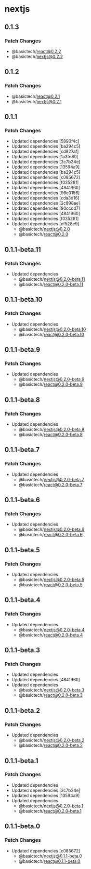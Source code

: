 # nextjs

## 0.1.3

### Patch Changes

- @basictech/react@0.2.2
- @basictech/nextjs@0.2.2

## 0.1.2

### Patch Changes

- @basictech/react@0.2.1
- @basictech/nextjs@0.2.1

## 0.1.1

### Patch Changes

- Updated dependencies [5890f4c]
- Updated dependencies [ba294c5]
- Updated dependencies [cd827af]
- Updated dependencies [1a3fe80]
- Updated dependencies [3c7b34e]
- Updated dependencies [13594a9]
- Updated dependencies [ba294c5]
- Updated dependencies [c085672]
- Updated dependencies [f035281]
- Updated dependencies [4841960]
- Updated dependencies [96e0156]
- Updated dependencies [cda3d16]
- Updated dependencies [2c898ae]
- Updated dependencies [90ccdd7]
- Updated dependencies [4841960]
- Updated dependencies [f035281]
- Updated dependencies [ef528e9]
  - @basictech/nextjs@0.2.0
  - @basictech/react@0.2.0

## 0.1.1-beta.11

### Patch Changes

- Updated dependencies
  - @basictech/nextjs@0.2.0-beta.11
  - @basictech/react@0.2.0-beta.11

## 0.1.1-beta.10

### Patch Changes

- Updated dependencies
  - @basictech/nextjs@0.2.0-beta.10
  - @basictech/react@0.2.0-beta.10

## 0.1.1-beta.9

### Patch Changes

- Updated dependencies
  - @basictech/nextjs@0.2.0-beta.9
  - @basictech/react@0.2.0-beta.9

## 0.1.1-beta.8

### Patch Changes

- Updated dependencies
  - @basictech/nextjs@0.2.0-beta.8
  - @basictech/react@0.2.0-beta.8

## 0.1.1-beta.7

### Patch Changes

- Updated dependencies
  - @basictech/nextjs@0.2.0-beta.7
  - @basictech/react@0.2.0-beta.7

## 0.1.1-beta.6

### Patch Changes

- Updated dependencies
  - @basictech/nextjs@0.2.0-beta.6
  - @basictech/react@0.2.0-beta.6

## 0.1.1-beta.5

### Patch Changes

- Updated dependencies
  - @basictech/nextjs@0.2.0-beta.5
  - @basictech/react@0.2.0-beta.5

## 0.1.1-beta.4

### Patch Changes

- Updated dependencies
  - @basictech/nextjs@0.2.0-beta.4
  - @basictech/react@0.2.0-beta.4

## 0.1.1-beta.3

### Patch Changes

- Updated dependencies
- Updated dependencies [4841960]
- Updated dependencies
  - @basictech/nextjs@0.2.0-beta.3
  - @basictech/react@0.2.0-beta.3

## 0.1.1-beta.2

### Patch Changes

- Updated dependencies
  - @basictech/nextjs@0.2.0-beta.2
  - @basictech/react@0.2.0-beta.2

## 0.1.1-beta.1

### Patch Changes

- Updated dependencies
- Updated dependencies [3c7b34e]
- Updated dependencies [13594a9]
- Updated dependencies
  - @basictech/nextjs@0.2.0-beta.1
  - @basictech/react@0.2.0-beta.1

## 0.1.1-beta.0

### Patch Changes

- Updated dependencies [c085672]
  - @basictech/nextjs@0.1.1-beta.0
  - @basictech/react@0.1.1-beta.0
